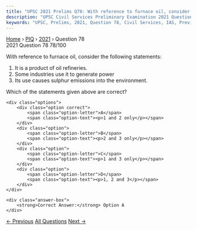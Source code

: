 ```yaml
---
title: "UPSC 2021 Prelims Q78: With reference to furnace oil, consider the following statem..."
description: "UPSC Civil Services Preliminary Examination 2021 Question 78 with options and answer"
keywords: "UPSC, Prelims, 2021, Question 78, Civil Services, IAS, Previous Year Questions"
---
```


<nav class="breadcrumb">
    <a href="../../">Home</a>
    <span>›</span>
    <a href="../">PIQ</a>
    <span>›</span>
    <a href="./">2021</a>
    <span>›</span>
    <span>Question 78</span>
</nav>

<div class="question-header">
    <div class="question-meta">
        <span class="year-badge">2021</span>
        <span class="question-number">Question 78</span>
        <span class="progress">78/100</span>
    </div>
    <div class="progress-bar">
        <div class="progress-fill" style="width: 78.0%"></div>
    </div>
</div>

<div class="question-content">
    <div class="question-text">
        <p>With reference to furnace oil, consider the following statements:</p>
<ol>
<li>It is a product of oil refineries.</li>
<li>Some industries use it to generate power</li>
<li>Its use causes sulphur emissions into the environment.</li>
</ol>
<p>Which of the statements given above are correct?</p>
    </div>
    
    <div class="options">
        <div class="option correct">
            <span class="option-letter">A</span>
            <span class="option-text"><p>1 and 2 only</p></span>
        </div>
        <div class="option">
            <span class="option-letter">B</span>
            <span class="option-text"><p>2 and 3 only</p></span>
        </div>
        <div class="option">
            <span class="option-letter">C</span>
            <span class="option-text"><p>1 and 3 only</p></span>
        </div>
        <div class="option">
            <span class="option-letter">D</span>
            <span class="option-text"><p>1, 2 and 3</p></span>
        </div>
    </div>

    <div class="answer-box">
        <strong>Correct Answer:</strong> Option A
    </div>
</div>

<div class="question-nav">
    <a href="../q077-why-is-there-a-concern-about-copper-smelting-plant/" class="nav-btn prev">← Previous</a>
    <a href="../" class="nav-btn center">All Questions</a>
    <a href="../q079-what-is-blue-carbon/" class="nav-btn next">Next →</a>
</div>
